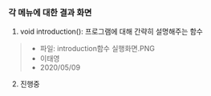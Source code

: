 ### 각 메뉴에 대한 결과 화면

1. void introduction(): 프로그램에 대해 간략히 설명해주는 함수
>    * 파일: introduction함수 실행화면.PNG
>    * 이태영
>    * 2020/05/09

2. 진행중
